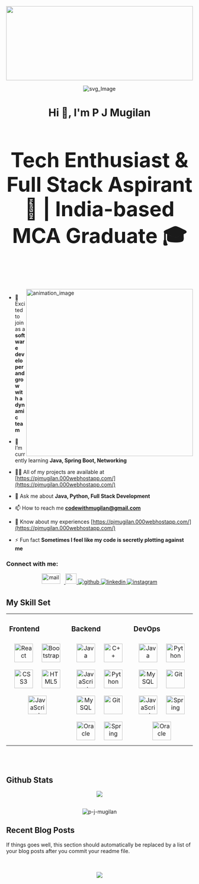 <img src="https://camo.githubusercontent.com/ba9f3bd30647e352a3f5e1e45eb45c6ec7bad6155cd16aaedf4a426738da0ca5/68747470733a2f2f696e646f616e616c79746963612e636f6d2f7374617469632f696d616765732f62616e6e6572722e676966" align="center" style="width: 100%; height:200px;" />

<p align="center"><img src="https://readme-typing-svg.herokuapp.com/?lines=Welcome!%20Code.%20;Create%20Collaborate%20Crafting%20Code.%20Building%20Dreams.;High%20Coding%20level%20and%20Clean%20Code&font=VT323&center=true&width=750&height=120&color=00308F&vCenter=true&size=36" alt="svg_Image"></p>
<h1 align="center">Hi 👋, I'm P J Mugilan</h1>
<h3 align="center" style="font-size: 55px">Tech Enthusiast & Full Stack Aspirant 🚀 | India-based MCA Graduate 🎓</h3>
<br><br>

<img align="right" width="450" src="https://user-images.githubusercontent.com/74038190/212750147-854a394f-fee9-4080-9770-78a4b7ece53f.gif" alt="animation_image">

- 🔭 Excited to join as a **software developer and grow with a dynamic team**

- 🌱 I’m currently learning **Java, Spring Boot, Networking**

- 👨‍💻 All of my projects are available at [https://pjmugilan.000webhostapp.com/](https://pjmugilan.000webhostapp.com/)

- 💬 Ask me about **Java, Python, Full Stack Development**

- 📫 How to reach me **codewithmugilan@gmail.com**

- 📄 Know about my experiences [https://pjmugilan.000webhostapp.com/](https://pjmugilan.000webhostapp.com/)

- ⚡ Fun fact **Sometimes I feel like my code is secretly plotting against me**

<h3 align="left">Connect with me:</h3>

<div align="center">
  <a href="mailto:codewithmugilan@gmail.com" target="_blank">
    <img src="https://encrypted-tbn0.gstatic.com/images?q=tbn:ANd9GcTscUIClry78WkmKbwDQQNG8GkcAFxnQgb5b_kuE3kB5W3UhZRw4CNGO22jGw&s"
      alt=mail style="margin-bottom: 5px; height: 28px; width: 50px; padding-right: 10px;" >
    </a>

  <a href="tel:7671085496" target="_blank">
    <img src="https://encrypted-tbn0.gstatic.com/images?q=tbn:ANd9GcSYZ3xUEL66XE9131U3bQ8U8-LVSbqj70Jesg&usqp=CAU" 
      style="margin-bottom: 5px; height:28px; width: 30px;" />
  </a>
    <a href="https://github.com/P-J-Mugilan" target="_blank">
    <img src=https://img.shields.io/badge/github-%2324292e.svg?&style=for-the-badge&logo=github&logoColor=white alt=github style="margin-bottom: 5px;" />
    </a>
    <a href="https://linkedin.com/in/mugilanjagadeesan" target="_blank">
    <img src=https://img.shields.io/badge/linkedin-%231E77B5.svg?&style=for-the-badge&logo=linkedin&logoColor=white alt=linkedin style="margin-bottom: 5px;" />
    </a>
    <a href="https://instagram.com/i_am_mugilan_" target="_blank">
    <img src=https://img.shields.io/badge/instagram-%23000000.svg?&style=for-the-badge&logo=instagram&logoColor=white alt=instagram style="margin-bottom: 5px;" />
    </a>  
    </div> 

<!--


-->



 ## My Skill Set  
<table><tr><td valign="top" width="33%">



### Frontend  
<div align="center">  
<a href="https://reactjs.org/" target="_blank"><img style="margin: 10px" src="https://profilinator.rishav.dev/skills-assets/react-original-wordmark.svg" alt="React" height="50" /></a>  
<a href="https://getbootstrap.com/docs/3.4/javascript/" target="_blank"><img style="margin: 10px" src="https://profilinator.rishav.dev/skills-assets/bootstrap-plain.svg" alt="Bootstrap" height="50" /></a>  
<a href="https://www.w3schools.com/css/" target="_blank"><img style="margin: 10px" src="https://profilinator.rishav.dev/skills-assets/css3-original-wordmark.svg" alt="CSS3" height="50" /></a>  
<a href="https://en.wikipedia.org/wiki/HTML5" target="_blank"><img style="margin: 10px" src="https://profilinator.rishav.dev/skills-assets/html5-original-wordmark.svg" alt="HTML5" height="50" /></a>  
<a href="https://www.javascript.com/" target="_blank"><img style="margin: 10px" src="https://profilinator.rishav.dev/skills-assets/javascript-original.svg" alt="JavaScript" height="50" /></a>  
</div>

</td><td valign="top" width="33%">



### Backend  
<div align="center">  
<a href="https://www.java.com/" target="_blank"><img style="margin: 10px" src="https://profilinator.rishav.dev/skills-assets/java-original-wordmark.svg" alt="Java" height="50" /></a>  
<a href="https://www.cplusplus.com/" target="_blank"><img style="margin: 10px" src="https://profilinator.rishav.dev/skills-assets/cplusplus-original.svg" alt="C++" height="50" /></a>  
<a href="https://www.javascript.com/" target="_blank"><img style="margin: 10px" src="https://profilinator.rishav.dev/skills-assets/javascript-original.svg" alt="JavaScript" height="50" /></a>  
<a href="https://www.python.org/" target="_blank"><img style="margin: 10px" src="https://profilinator.rishav.dev/skills-assets/python-original.svg" alt="Python" height="50" /></a>  
<a href="https://www.mysql.com/" target="_blank"><img style="margin: 10px" src="https://profilinator.rishav.dev/skills-assets/mysql-original-wordmark.svg" alt="MySQL" height="50" /></a>  
<a href="https://github.com/" target="_blank"><img style="margin: 10px" src="https://profilinator.rishav.dev/skills-assets/git-scm-icon.svg" alt="Git" height="50" /></a>  
<a href="https://www.oracle.com/in/index.html" target="_blank"><img style="margin: 10px" src="https://profilinator.rishav.dev/skills-assets/oracle-original.svg" alt="Oracle" height="50" /></a>  
<a href="https://docs.spring.io/spring-framework/docs/3.0.x/reference/expressions.html#:~:text=The%20Spring%20Expression%20Language%20(SpEL,and%20basic%20string%20templating%20functionality." target="_blank"><img style="margin: 10px" src="https://profilinator.rishav.dev/skills-assets/springio-icon.svg" alt="Spring" height="50" /></a>  
</div>

</td><td valign="top" width="33%">



### DevOps  
<div align="center">  
<a href="https://www.java.com/" target="_blank"><img style="margin: 10px" src="https://profilinator.rishav.dev/skills-assets/java-original-wordmark.svg" alt="Java" height="50" /></a>  
<a href="https://www.python.org/" target="_blank"><img style="margin: 10px" src="https://profilinator.rishav.dev/skills-assets/python-original.svg" alt="Python" height="50" /></a>  
<a href="https://www.mysql.com/" target="_blank"><img style="margin: 10px" src="https://profilinator.rishav.dev/skills-assets/mysql-original-wordmark.svg" alt="MySQL" height="50" /></a>  
<a href="https://github.com/" target="_blank"><img style="margin: 10px" src="https://profilinator.rishav.dev/skills-assets/git-scm-icon.svg" alt="Git" height="50" /></a>  
<a href="https://www.javascript.com/" target="_blank"><img style="margin: 10px" src="https://profilinator.rishav.dev/skills-assets/javascript-original.svg" alt="JavaScript" height="50" /></a>  
<a href="https://docs.spring.io/spring-framework/docs/3.0.x/reference/expressions.html#:~:text=The%20Spring%20Expression%20Language%20(SpEL,and%20basic%20string%20templating%20functionality." target="_blank"><img style="margin: 10px" src="https://profilinator.rishav.dev/skills-assets/springio-icon.svg" alt="Spring" height="50" /></a>  
<a href="https://www.oracle.com/in/index.html" target="_blank"><img style="margin: 10px" src="https://profilinator.rishav.dev/skills-assets/oracle-original.svg" alt="Oracle" height="50" /></a>  
</div>

</td></tr></table>  
<br><br>

<!--


-->

## Github Stats  
<div align="center"><img src="https://github-readme-stats.vercel.app/api?username=P-J-Mugilan&show_icons=true&count_private=true&hide_border=true" align="center" /></div>  

<br>

<p align="center"><img align="center" src="https://github-readme-streak-stats.herokuapp.com/?user=p-j-mugilan&" alt="p-j-mugilan" /></p>


## Recent Blog Posts  
<!-- BLOG-POST-LIST:START -->  
If things goes well, this section should automatically be replaced by a list of your blog posts after you commit your readme file. 
<!-- BLOG-POST-LIST:END -->  

<br/>  

  

<br/>  

<div align="center">
<img src="https://komarev.com/ghpvc/?username=P-J-Mugilan&&style=flat-square" align="center" />
</div>  
  

<br/>  
